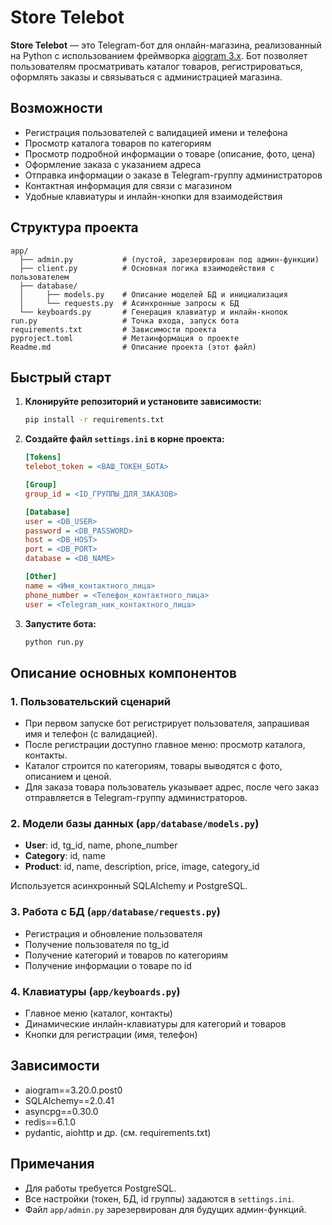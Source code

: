 # Store Telebot

**Store Telebot** — это Telegram-бот для онлайн-магазина, реализованный на Python с использованием фреймворка [aiogram 3.x](https://docs.aiogram.dev/en/latest/). Бот позволяет пользователям просматривать каталог товаров, регистрироваться, оформлять заказы и связываться с администрацией магазина.

## Возможности

- Регистрация пользователей с валидацией имени и телефона
- Просмотр каталога товаров по категориям
- Просмотр подробной информации о товаре (описание, фото, цена)
- Оформление заказа с указанием адреса
- Отправка информации о заказе в Telegram-группу администраторов
- Контактная информация для связи с магазином
- Удобные клавиатуры и инлайн-кнопки для взаимодействия

## Структура проекта

```
app/
  ├── admin.py           # (пустой, зарезервирован под админ-функции)
  ├── client.py          # Основная логика взаимодействия с пользователем
  ├── database/
  │     ├── models.py    # Описание моделей БД и инициализация
  │     └── requests.py  # Асинхронные запросы к БД
  └── keyboards.py       # Генерация клавиатур и инлайн-кнопок
run.py                   # Точка входа, запуск бота
requirements.txt         # Зависимости проекта
pyproject.toml           # Метаинформация о проекте
Readme.md                # Описание проекта (этот файл)
```

## Быстрый старт

1. **Клонируйте репозиторий и установите зависимости:**
   ```bash
   pip install -r requirements.txt
   ```

2. **Создайте файл `settings.ini` в корне проекта:**
   ```ini
   [Tokens]
   telebot_token = <ВАШ_ТОКЕН_БОТА>

   [Group]
   group_id = <ID_ГРУППЫ_ДЛЯ_ЗАКАЗОВ>

   [Database]
   user = <DB_USER>
   password = <DB_PASSWORD>
   host = <DB_HOST>
   port = <DB_PORT>
   database = <DB_NAME>

   [Other]
   name = <Имя_контактного_лица>
   phone_number = <Телефон_контактного_лица>
   user = <Telegram_ник_контактного_лица>
   ```

3. **Запустите бота:**
   ```bash
   python run.py
   ```

## Описание основных компонентов

### 1. Пользовательский сценарий

- При первом запуске бот регистрирует пользователя, запрашивая имя и телефон (с валидацией).
- После регистрации доступно главное меню: просмотр каталога, контакты.
- Каталог строится по категориям, товары выводятся с фото, описанием и ценой.
- Для заказа товара пользователь указывает адрес, после чего заказ отправляется в Telegram-группу администраторов.

### 2. Модели базы данных (`app/database/models.py`)

- **User**: id, tg_id, name, phone_number
- **Category**: id, name
- **Product**: id, name, description, price, image, category_id

Используется асинхронный SQLAlchemy и PostgreSQL.

### 3. Работа с БД (`app/database/requests.py`)

- Регистрация и обновление пользователя
- Получение пользователя по tg_id
- Получение категорий и товаров по категориям
- Получение информации о товаре по id

### 4. Клавиатуры (`app/keyboards.py`)

- Главное меню (каталог, контакты)
- Динамические инлайн-клавиатуры для категорий и товаров
- Кнопки для регистрации (имя, телефон)

## Зависимости

- aiogram==3.20.0.post0
- SQLAlchemy==2.0.41
- asyncpg==0.30.0
- redis==6.1.0
- pydantic, aiohttp и др. (см. requirements.txt)

## Примечания

- Для работы требуется PostgreSQL.
- Все настройки (токен, БД, id группы) задаются в `settings.ini`.
- Файл `app/admin.py` зарезервирован для будущих админ-функций. 
